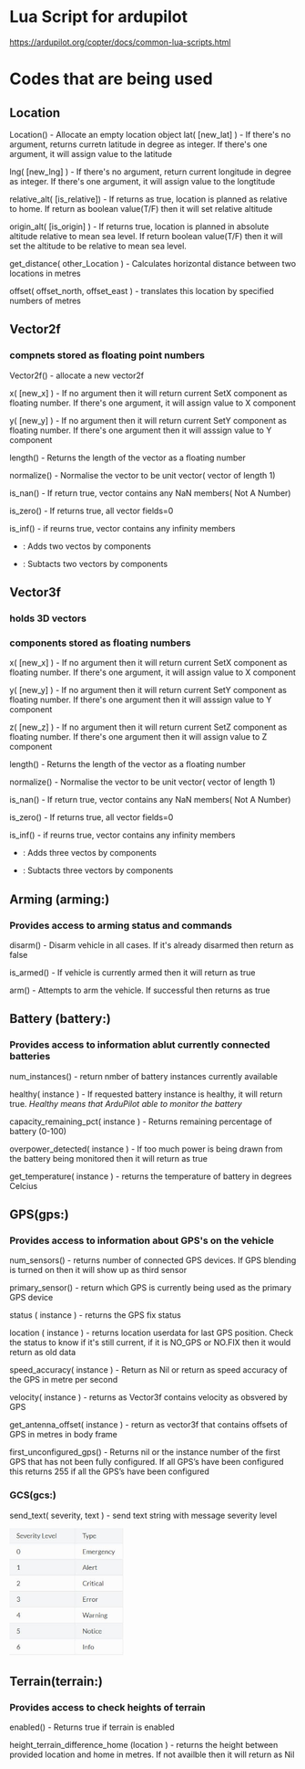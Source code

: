 
# Lua Script for ardupilot
https://ardupilot.org/copter/docs/common-lua-scripts.html


# Codes that are being used

## Location
Location() - Allocate an empty location object
lat( [new_lat] ) - If there's no argument, returns curretn latitude in degree as integer. If there's one argument, it will assign value to the latitude

lng( [new_lng] ) - If there's no argument, return current longitude in degree as integer. If there's one argument, it will assign value to the longtitude

relative_alt( [is_relative]) - If returns as true, location is planned as relative to home. If return as boolean value(T/F) then it will set relative altitude

origin_alt( [is_origin] ) - If returns true, location is planned in absolute altitude relative to mean sea level. If return boolean value(T/F) then it  will set the altitude to be relative to mean sea level.

get_distance( other_Location ) - Calculates horizontal distance between two locations in metres

offset( offset_north, offset_east ) - translates this location by specified numbers of metres




## Vector2f

### compnets stored as floating point numbers

Vector2f() - allocate a new vector2f

x( [new_x] ) - If no argument then it will return current SetX component as floating number. If there's one argument, it will assign value to X component

y( [new_y] ) - If no argument then it will return current SetY component as floating number. If there's one argument then it will asssign value to Y component

length() - Returns the length of the vector as a floating number 

normalize() - Normalise the vector to be unit vector( vector of length 1)

is_nan() - If return true, vector contains any NaN members( Not A Number)

is_zero() - If returns true, all vector fields=0

is_inf() - if reurns true, vector contains any infinity members

+ : Adds two vectos by components
- : Subtacts two vectors by components



## Vector3f
### holds 3D vectors
### components stored as floating numbers

x( [new_x] ) - If no argument then it will return current SetX component as floating number. If there's one argument, it will assign value to X component

y( [new_y] ) - If no argument then it will return current SetY component as floating number. If there's one argument then it will asssign value to Y component

z( [new_z] ) - If no argument then it will return current SetZ component as floating number. If there's one argument then it will assign value to Z component

length() - Returns the length of the vector as a floating number 

normalize() - Normalise the vector to be unit vector( vector of length 1)

is_nan() - If return true, vector contains any NaN members( Not A Number)

is_zero() - If returns true, all vector fields=0

is_inf() - if reurns true, vector contains any infinity members

+ : Adds three vectos by components
- : Subtacts three vectors by components



## Arming (arming:)
### Provides access to arming status and commands


disarm() - Disarm vehicle in all cases. If it's already disarmed then return as false

is_armed() - If vehicle is currently armed then it will return as true

arm() - Attempts to arm the vehicle. If successful then returns as true



## Battery (battery:)
### Provides access to information ablut currently connected batteries

num_instances() - return nmber of battery instances currently available

healthy( instance ) - If requested battery instance is healthy, it will return true. *Healthy means that ArduPilot able to monitor the battery*

capacity_remaining_pct( instance ) - Returns remaining percentage of battery (0-100)

overpower_detected( instance ) - If too much power is being drawn from the battery being monitored then it will return as true

get_temperature( instance ) - returns the temperature of battery in degrees Celcius



## GPS(gps:)
### Provides access to information about GPS's on the vehicle

num_sensors() - returns number of connected GPS devices. If GPS blending is turned on then it will show up as third sensor

primary_sensor() - return which GPS is currently being used as the primary GPS device

status ( instance ) - returns the GPS fix status

location ( instance ) - returns location userdata for last GPS position. Check the status to know if it's still current, if it is NO_GPS or NO.FIX then it would return as old data

speed_accuracy( instance ) - Return as Nil or return as speed accuracy of the GPS in metre per second

velocity( instance ) - returns as Vector3f contains velocity as obsvered by GPS

get_antenna_offset( instance ) - return as vector3f that contains offsets of GPS in metres in body frame

first_unconfigured_gps() - Returns nil or the instance number of the first GPS that has not been fully configured. If all GPS’s have been configured this returns 255 if all the GPS’s have been configured 




### GCS(gcs:)

send_text( severity, text ) - send text string with message severity level



<img src="https://github.com/MakerBay/Coral_Reef_Mapping_Drone/blob/master/3_Boat%20Software/Severity%20level.JPG" width=200>




## Terrain(terrain:)
### Provides access to check heights of terrain

enabled() - Returns true if terrain is enabled

height_terrain_difference_home (location ) - returns the height between provided location and home in metres. If not availble then it will return as Nil

